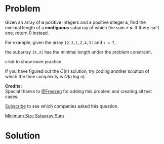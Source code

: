 
# Problem

Given an array of **n** positive integers and a positive integer **s**, find
the minimal length of a **contiguous** subarray of which the sum ≥ **s**. If
there isn't one, return 0 instead.

For example, given the array `[2,3,1,2,4,3]` and `s = 7`,

the subarray `[4,3]` has the minimal length under the problem constraint.

click to show more practice.

If you have figured out the _O_(_n_) solution, try coding another solution of
which the time complexity is _O_(_n_ log _n_).

**Credits:**  
Special thanks to [@Freezen](https://oj.leetcode.com/discuss/user/Freezen) for
adding this problem and creating all test cases.

[Subscribe](/subscribe/) to see which companies asked this question.



[Minimum Size Subarray Sum](https://leetcode.com/problems/minimum-size-subarray-sum)

# Solution




